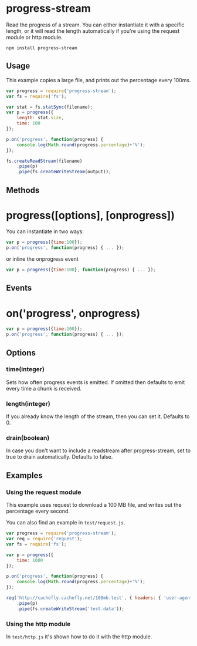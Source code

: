 # progress-stream

Read the progress of a stream. You can either instantiate it with a specific length, or it will read the length automatically if you're using the request module or http module.

	npm install progress-stream

## Usage

This example copies a large file, and prints out the percentage every 100ms.

```js
var progress = require('progress-stream');
var fs = require('fs');

var stat = fs.statSync(filename);
var p = progress({
	length: stat.size,
	time: 100
});

p.on('progress', function(progress) {
	console.log(Math.round(progress.percentage)+'%');
});

fs.createReadStream(filename)
	.pipe(p)
	.pipe(fs.createWriteStream(output));

```

## Methods

# progress([options], [onprogress])

You can instantiate in two ways:

``` js
var p = progress({time:100});
p.on('progress', function(progress) { ... });
```

or inline the onprogress event

``` js
var p = progress({time:100}, function(progress) { ... });
```

## Events

# on('progress', onprogress)
``` js
var p = progress({time:100});
p.on('progress', function(progress) { ... });
```

## Options

### time(integer)

Sets how often progress events is emitted. If omitted then defaults to emit every time a chunk is received.

### length(integer)

If you already know the length of the stream, then you can set it. Defaults to 0.

### drain(boolean)

In case you don't want to include a readstream after progress-stream, set to true to drain automatically. Defaults to false.

## Examples

### Using the request module

This example uses request to download a 100 MB file, and writes out the percentage every second.

You can also find an example in `test/request.js`.

``` js
var progress = require('progress-stream');
var req = require('request');
var fs = require('fs');

var p = progress({
	time: 1000
});

p.on('progress', function(progress) {
	console.log(Math.round(progress.percentage)+'%');
});

req('http://cachefly.cachefly.net/100mb.test', { headers: { 'user-agent': 'test' }})
	.pipe(p)
	.pipe(fs.createWriteStream('test.data'));
```

### Using the http module

In `test/http.js` it's shown how to do it with the http module.


